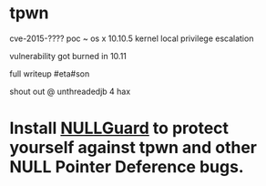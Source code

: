 # tpwn
cve-2015-???? poc ~ os x 10.10.5 kernel local privilege escalation

vulnerability got burned in 10.11

full writeup #eta#son

shout out @ unthreadedjb 4 hax

# Install [NULLGuard](https://github.com/kpwn/NULLGuard) to protect yourself against tpwn and other NULL Pointer Deference bugs.

